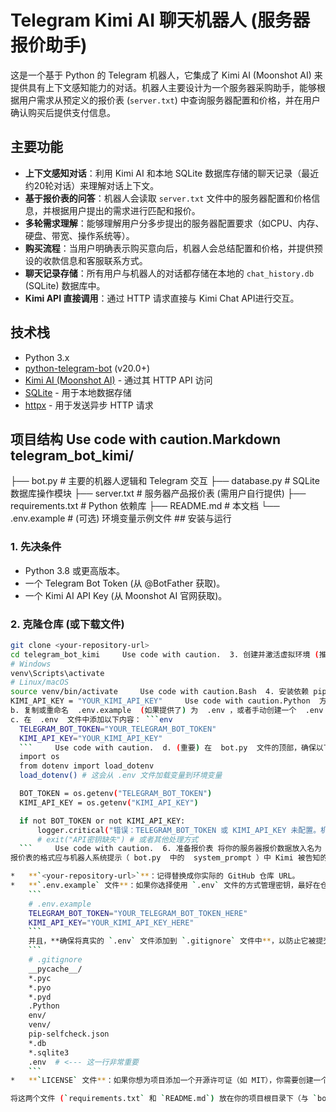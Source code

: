 # Telegram Kimi AI 聊天机器人 (服务器报价助手)

这是一个基于 Python 的 Telegram 机器人，它集成了 Kimi AI (Moonshot AI) 来提供具有上下文感知能力的对话。机器人主要设计为一个服务器采购助手，能够根据用户需求从预定义的报价表 (`server.txt`) 中查询服务器配置和价格，并在用户确认购买后提供支付信息。

## 主要功能

*   **上下文感知对话**：利用 Kimi AI 和本地 SQLite 数据库存储的聊天记录（最近约20轮对话）来理解对话上下文。
*   **基于报价表的问答**：机器人会读取 `server.txt` 文件中的服务器配置和价格信息，并根据用户提出的需求进行匹配和报价。
*   **多轮需求理解**：能够理解用户分多步提出的服务器配置要求（如CPU、内存、硬盘、带宽、操作系统等）。
*   **购买流程**：当用户明确表示购买意向后，机器人会总结配置和价格，并提供预设的收款信息和客服联系方式。
*   **聊天记录存储**：所有用户与机器人的对话都存储在本地的 `chat_history.db` (SQLite) 数据库中。
*   **Kimi API 直接调用**：通过 HTTP 请求直接与 Kimi Chat API进行交互。

## 技术栈

*   Python 3.x
*   [python-telegram-bot](https://python-telegram-bot.org/) (v20.0+)
*   [Kimi AI (Moonshot AI)](https://www.moonshot.cn/) - 通过其 HTTP API 访问
*   [SQLite](https://www.sqlite.org/index.html) - 用于本地数据存储
*   [httpx](https://www.python-httpx.org/) - 用于发送异步 HTTP 请求

## 项目结构     Use code with caution.Markdown  telegram_bot_kimi/
├── bot.py # 主要的机器人逻辑和 Telegram 交互
├── database.py # SQLite 数据库操作模块
├── server.txt # 服务器产品报价表 (需用户自行提供)
├── requirements.txt # Python 依赖库
├── README.md # 本文档
└── .env.example # (可选) 环境变量示例文件 ## 安装与运行

### 1. 先决条件

*   Python 3.8 或更高版本。
*   一个 Telegram Bot Token (从 @BotFather 获取)。
*   一个 Kimi AI API Key (从 Moonshot AI 官网获取)。

### 2. 克隆仓库 (或下载文件)

```bash
git clone <your-repository-url>
cd telegram_bot_kimi     Use code with caution.  3. 创建并激活虚拟环境 (推荐) python -m venv venv
# Windows
venv\Scripts\activate
# Linux/macOS
source venv/bin/activate     Use code with caution.Bash  4. 安装依赖 pip install -r requirements.txt     Use code with caution.Bash  5. 配置 API 密钥和报价表 方式一：直接修改  bot.py  (不推荐用于公共仓库) 打开  bot.py  文件，找到以下行并填入你的密钥： BOT_TOKEN = "YOUR_TELEGRAM_BOT_TOKEN"
KIMI_API_KEY = "YOUR_KIMI_API_KEY"     Use code with caution.Python  方式二：使用  .env  文件 (推荐) a. 确保  python-dotenv  在你的  requirements.txt  中并已安装。
b. 复制或重命名  .env.example  (如果提供了) 为  .env ，或者手动创建一个  .env  文件。
c. 在  .env  文件中添加以下内容： ```env
  TELEGRAM_BOT_TOKEN="YOUR_TELEGRAM_BOT_TOKEN"
  KIMI_API_KEY="YOUR_KIMI_API_KEY"
  ```     Use code with caution.  d. (重要) 在  bot.py  文件的顶部，确保以下代码被取消注释或添加（如果之前没有使用）： ```python
  import os
  from dotenv import load_dotenv
  load_dotenv() # 这会从 .env 文件加载变量到环境变量

  BOT_TOKEN = os.getenv("TELEGRAM_BOT_TOKEN")
  KIMI_API_KEY = os.getenv("KIMI_API_KEY")

  if not BOT_TOKEN or not KIMI_API_KEY:
      logger.critical("错误：TELEGRAM_BOT_TOKEN 或 KIMI_API_KEY 未配置。机器人无法启动。")
      # exit("API密钥缺失") # 或者其他处理方式
  ```     Use code with caution.  6. 准备报价表 将你的服务器报价数据放入名为  server.txt  的文件中，并确保它与  bot.py  在同一目录下。文件应为 UTF-8 编码。
报价表的格式应与机器人系统提示（ bot.py  中的  system_prompt ）中 Kimi 被告知的格式一致，以便 AI 能正确解析。 7. 初始化数据库 运行数据库初始化脚本（此脚本会创建  chat_history.db  文件及所需表结构）： python database.py     Use code with caution.Bash  你会看到类似 "数据库 'chat_history.db' 已初始化/检查完毕。" 的输出。 8. 运行机器人 python bot.py     Use code with caution.Bash  如果一切配置正确，机器人应该会启动并开始轮询 Telegram 更新。你会在控制台看到类似 "机器人正在启动..." 的日志。 如何与机器人交互 1.  在 Telegram 中找到你的机器人。  2.  发送  /start  命令查看欢迎信息和使用示例。  3.  开始向机器人咨询服务器配置，例如： ◦  "你好，我想找个香港的服务器"  ◦  "CPU E3 的有吗？"  ◦  "内存需要16G"  ◦  "硬盘1TB，带宽20M CN2线路"  ◦  "这款服务器支持安装 Windows Server 2012 吗？"  ◦  "这个配置价格多少？"  ◦  "好的，我买这个了，来一台。"    4.  如果机器人成功识别购买意图并确认配置，它会提供支付信息。   注意事项 •  API 密钥安全：绝对不要将你的真实 API 密钥直接提交到公共 GitHub 仓库中。 强烈建议使用  .env  文件配合  .gitignore  来管理敏感信息，或者使用服务器端环境变量。  •  Kimi API 的遵循度：机器人的回复质量和流程执行的准确性高度依赖于 Kimi AI 对系统提示的理解和遵循。你可能需要根据实际测试结果调整  bot.py  中的  system_prompt 。  •  Token 限制：报价表  server.txt  的内容会被包含在发送给 Kimi 的每次请求中。如果报价表非常大，可能会超出 Kimi 模型的上下文窗口限制（如  moonshot-v1-8k  约8000 tokens）。对于非常大的数据集，可能需要考虑更高级的 RAG (Retrieval Augmented Generation) 方案。  •  日志：请关注运行  bot.py  时控制台输出的日志，它们对于调试问题非常重要。   贡献 欢迎提交 Pull Requests 或报告 Issues。 许可证 MIT (如果选择MIT许可证，请创建一个 LICENSE 文件并放入MIT许可证文本) **在 `README.md` 中还需要注意：**

*   **`<your-repository-url>`**：记得替换成你实际的 GitHub 仓库 URL。
*   **`.env.example` 文件**：如果你选择使用 `.env` 文件的方式管理密钥，最好在仓库中提供一个 `.env.example` 文件，内容如下：
    ```
    # .env.example
    TELEGRAM_BOT_TOKEN="YOUR_TELEGRAM_BOT_TOKEN_HERE"
    KIMI_API_KEY="YOUR_KIMI_API_KEY_HERE"
    ```
    并且，**确保将真实的 `.env` 文件添加到 `.gitignore` 文件中**，以防止它被提交：
    ```
    # .gitignore
    __pycache__/
    *.pyc
    *.pyo
    *.pyd
    .Python
    env/
    venv/
    pip-selfcheck.json
    *.db
    *.sqlite3
    .env  # <--- 这一行非常重要
    ```
*   **`LICENSE` 文件**：如果你想为项目添加一个开源许可证（如 MIT），你需要创建一个名为 `LICENSE` 的文件，并将许可证的文本内容粘贴进去。例如，MIT 许可证文本可以从 [choosealicense.com](https://choosealicense.com/licenses/mit/) 获取。

将这两个文件 (`requirements.txt` 和 `README.md`) 放在你的项目根目录下（与 `bot.py` 和 `database.py` 同级），然后你就可以将整个项目提交到 GitHub 了。